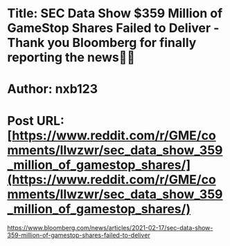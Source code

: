 # Title: SEC Data Show $359 Million of GameStop Shares Failed to Deliver - Thank you Bloomberg for finally reporting the news💎🙌
# Author: nxb123
# Post URL: [https://www.reddit.com/r/GME/comments/llwzwr/sec_data_show_359_million_of_gamestop_shares/](https://www.reddit.com/r/GME/comments/llwzwr/sec_data_show_359_million_of_gamestop_shares/)


https://www.bloomberg.com/news/articles/2021-02-17/sec-data-show-359-million-of-gamestop-shares-failed-to-deliver